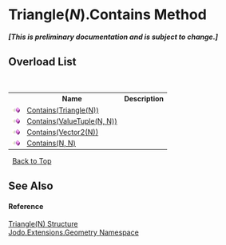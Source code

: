 # Triangle(*N*).Contains Method 
 _**\[This is preliminary documentation and is subject to change.\]**_


## Overload List
&nbsp;<table><tr><th></th><th>Name</th><th>Description</th></tr><tr><td>![Public method](media/pubmethod.gif "Public method")</td><td><a href="M_Jodo_Extensions_Geometry_Triangle_1_Contains">Contains(Triangle(N))</a></td><td /></tr><tr><td>![Public method](media/pubmethod.gif "Public method")</td><td><a href="M_Jodo_Extensions_Geometry_Triangle_1_Contains_2">Contains(ValueTuple(N, N))</a></td><td /></tr><tr><td>![Public method](media/pubmethod.gif "Public method")</td><td><a href="M_Jodo_Extensions_Geometry_Triangle_1_Contains_1">Contains(Vector2(N))</a></td><td /></tr><tr><td>![Public method](media/pubmethod.gif "Public method")</td><td><a href="M_Jodo_Extensions_Geometry_Triangle_1_Contains_3">Contains(N, N)</a></td><td /></tr></table>&nbsp;
<a href="#triangle(*n*).contains-method">Back to Top</a>

## See Also


#### Reference
<a href="T_Jodo_Extensions_Geometry_Triangle_1">Triangle(N) Structure</a><br /><a href="N_Jodo_Extensions_Geometry">Jodo.Extensions.Geometry Namespace</a><br />